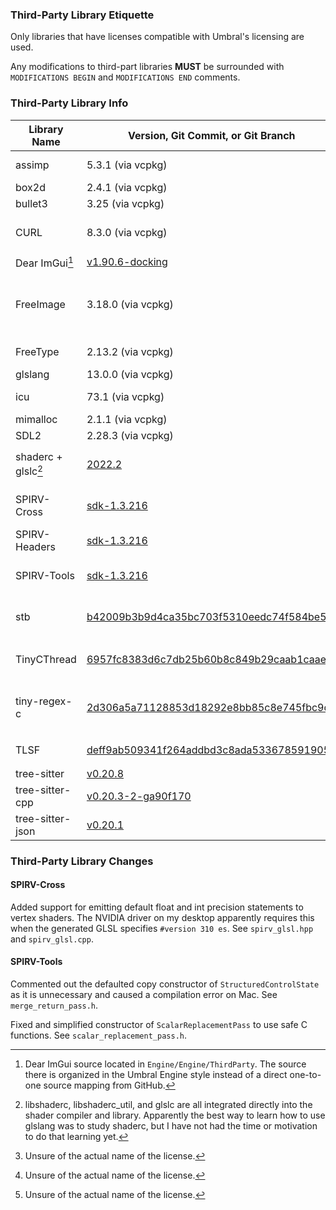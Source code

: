### Third-Party Library Etiquette

Only libraries that have licenses compatible with Umbral's licensing are used.

Any modifications to third-part libraries **MUST** be surrounded with `MODIFICATIONS BEGIN` and `MODIFICATIONS END` comments.

### Third-Party Library Info

| Library Name        | Version, Git Commit, or Git Branch                                                                                                   | License                                                                                                                            |
|---------------------|--------------------------------------------------------------------------------------------------------------------------------------|------------------------------------------------------------------------------------------------------------------------------------|
| assimp              | 5.3.1 (via vcpkg)                                                                                                                    | [BSD 3-Clause](https://github.com/assimp/assimp/blob/v5.3.1/LICENSE)                                                               |
| box2d               | 2.4.1 (via vcpkg)                                                                                                                    | [MIT](https://github.com/erincatto/box2d/blob/v2.4.1/LICENSE)                                                                      |
| bullet3             | 3.25 (via vcpkg)                                                                                                                     | [zlib](https://github.com/bulletphysics/bullet3/blob/3.25/LICENSE.txt)                                                             |
| CURL                | 8.3.0 (via vcpkg)                                                                                                                    | [CURL (MIT/X Inspired)](https://github.com/curl/curl/blob/curl-8_3_0/COPYING)                                                      |
| Dear ImGui[^1]      | [v1.90.6-docking](https://github.com/ocornut/imgui/tree/v1.90.6-docking)                                                             | [MIT](https://github.com/ocornut/imgui/blob/v1.90.6-docking/LICENSE.txt)                                                           |
| FreeImage           | 3.18.0 (via vcpkg)                                                                                                                   | [FreeImage Public License Version 1.0](https://freeimage.sourceforge.io/freeimage-license.txt)                                     |
| FreeType            | 2.13.2 (via vcpkg)                                                                                                                   | [FreeType License](https://gitlab.freedesktop.org/freetype/freetype/-/blob/VER-2-13-2/docs/FTL.TXT?ref_type=tags)                  |
| glslang             | 13.0.0 (via vcpkg)                                                                                                                   | [&lt;various&gt;](https://github.com/KhronosGroup/glslang/blob/13.0.0/LICENSE.txt)                                                 |
| icu                 | 73.1 (via vcpkg)                                                                                                                     | [Unicode-3.0](https://github.com/unicode-org/icu/blob/release-73-1/icu4c/LICENSE)                                                  |
| mimalloc            | 2.1.1 (via vcpkg)                                                                                                                    | [MIT](https://github.com/microsoft/mimalloc/blob/v2.1.1/LICENSE)                                                                   | 
| SDL2                | 2.28.3 (via vcpkg)                                                                                                                   | [zlib](https://github.com/libsdl-org/SDL/blob/release-2.28.3/LICENSE.txt)                                                          |
| shaderc + glslc[^2] | [2022.2](https://github.com/google/shaderc/tree/v2022.2)                                                                             | [Apache License 2.0](https://github.com/google/shaderc/blob/v2022.2/LICENSE)                                                       |
| SPIRV-Cross         | [sdk-1.3.216](https://github.com/KhronosGroup/SPIRV-Cross/tree/sdk-1.3.216)                                                          | [Apache License 2.0](https://github.com/KhronosGroup/SPIRV-Cross/blob/sdk-1.3.216/LICENSE)                                         |
| SPIRV-Headers       | [sdk-1.3.216](https://github.com/KhronosGroup/SPIRV-Headers/tree/sdk-1.3.216)                                                        | [MIT (?)](https://github.com/KhronosGroup/SPIRV-Headers/blob/sdk-1.3.216/LICENSE)[^3]                                              |
| SPIRV-Tools         | [sdk-1.3.216](https://github.com/KhronosGroup/SPIRV-Tools/tree/sdk-1.3.216)                                                          | [Apache License 2.0](https://github.com/KhronosGroup/SPIRV-Tools/blob/sdk-1.3.216/LICENSE)                                         |
| stb                 | [b42009b3b9d4ca35bc703f5310eedc74f584be58](https://github.com/nothings/stb/tree/b42009b3b9d4ca35bc703f5310eedc74f584be58)            | [MIT or Public Domain](https://github.com/nothings/stb/blob/b42009b3b9d4ca35bc703f5310eedc74f584be58/LICENSE)                      |
| TinyCThread         | [6957fc8383d6c7db25b60b8c849b29caab1caaee](https://github.com/tinycthread/tinycthread/tree/6957fc8383d6c7db25b60b8c849b29caab1caaee) | [Simplified BSD 3-Clause](https://github.com/tinycthread/tinycthread/blob/6957fc8383d6c7db25b60b8c849b29caab1caaee/README.txt)[^3] |
| tiny-regex-c        | [2d306a5a71128853d18292e8bb85c8e745fbc9d0](https://github.com/kokke/tiny-regex-c/commit/2d306a5a71128853d18292e8bb85c8e745fbc9d0)    | [Public Domain / The Unlicense](https://github.com/kokke/tiny-regex-c/blob/2d306a5a71128853d18292e8bb85c8e745fbc9d0/LICENSE)       |
| TLSF                | [deff9ab509341f264addbd3c8ada533678591905](https://github.com/mattconte/tlsf/tree/deff9ab509341f264addbd3c8ada533678591905)          | ["BSD License"](https://github.com/mattconte/tlsf/tree/deff9ab509341f264addbd3c8ada533678591905)[^3]                               |
| tree-sitter         | [v0.20.8](https://github.com/tree-sitter/tree-sitter/tree/v0.20.8)                                                                   | [MIT](https://github.com/tree-sitter/tree-sitter/blob/v0.20.8/LICENSE)                                                             |
| tree-sitter-cpp     | [v0.20.3-2-ga90f170](https://github.com/tree-sitter/tree-sitter-cpp/tree/a90f170f92d5d70e7c2d4183c146e61ba5f3a457)                   | [MIT](https://github.com/tree-sitter/tree-sitter-cpp/blob/a90f170f92d5d70e7c2d4183c146e61ba5f3a457/LICENSE)                        |
| tree-sitter-json    | [v0.20.1](https://github.com/tree-sitter/tree-sitter-json/tree/v0.20.1)                                                              | [MIT](https://github.com/tree-sitter/tree-sitter-json/blob/v0.20.1/LICENSE)                                                        |

[^1]: Dear ImGui source located in `Engine/Engine/ThirdParty`. The source there is organized in the Umbral Engine style
  instead of a direct one-to-one source mapping from GitHub.

[^2]: libshaderc, libshaderc_util, and glslc are all integrated directly into the shader compiler and library. Apparently
  the best way to learn how to use glslang was to study shaderc, but I have not had the time or motivation to do that
  learning yet.

[^3]: Unsure of the actual name of the license.

### Third-Party Library Changes

#### SPIRV-Cross

Added support for emitting default float and int precision statements to vertex shaders. The NVIDIA driver on my desktop
apparently requires this when the generated GLSL specifies `#version 310 es`. See `spirv_glsl.hpp` and `spirv_glsl.cpp`.

#### SPIRV-Tools

Commented out the defaulted copy constructor of `StructuredControlState` as it is unnecessary and caused a compilation
error on Mac. See `merge_return_pass.h`.

Fixed and simplified constructor of `ScalarReplacementPass` to use safe C functions. See `scalar_replacement_pass.h`.